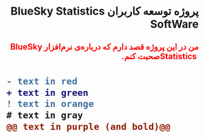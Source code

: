 <div dir = "rtl">
<h1>
پروژه توسعه کاربران <bdi> BlueSky Statistics SoftWare </bdi>
</h1>

<h2>
<p style="color:red;">
من در این پروژه قصد دارم که درباره‌ی نرم‌افزار <bdi> BlueSky Statistics </bdi>
صحبت کنم.

</p>
</h2>

</div>

<h1>

```diff
- text in red
+ text in green
! text in orange
# text in gray
@@ text in purple (and bold)@@
```
</h1>